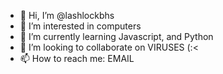 - 👋 Hi, I’m @lashlockbhs
- 👀 I’m interested in computers 
- 🌱 I’m currently learning Javascript, and Python 
- 💞️ I’m looking to collaborate on VIRUSES (:<
- 📫 How to reach me: EMAIL

<!---
lashlockbhs/lashlockbhs is a ✨ special ✨ repository because its `README.md` (this file) appears on your GitHub profile.
You can click the Preview link to take a look at your changes.
--->
